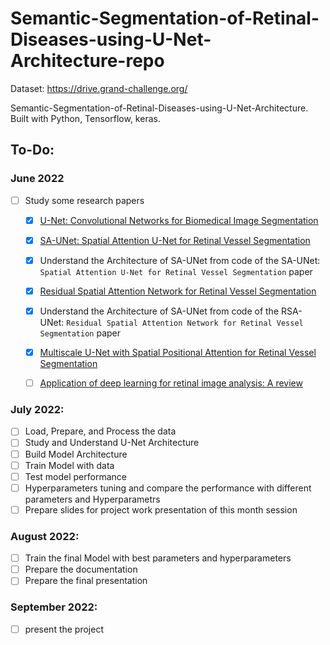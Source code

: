 # Semantic-Segmentation-of-Retinal-Diseases-using-U-Net-Architecture-repo
Dataset: https://drive.grand-challenge.org/

Semantic-Segmentation-of-Retinal-Diseases-using-U-Net-Architecture. Built with Python, Tensorflow, keras.

## To-Do:
### June 2022
 - [ ] Study some research papers
   - [x] [U-Net: Convolutional Networks for Biomedical Image Segmentation](https://arxiv.org/abs/1505.04597)
   - [x] [SA-UNet: Spatial Attention U-Net for Retinal Vessel Segmentation](https://paperswithcode.com/paper/sa-unet-spatial-attention-u-net-for-retinal)
    - [x] Understand the Architecture of SA-UNet from code of the SA-UNet: `Spatial Attention U-Net for Retinal Vessel Segmentation` paper
   - [x] [Residual Spatial Attention Network for Retinal Vessel Segmentation](https://www.researchgate.net/publication/344325514_Residual_Spatial_Attention_Network_for_Retinal_Vessel_Segmentation)
    - [x] Understand the Architecture of SA-UNet from code of the RSA-UNet: `Residual Spatial Attention Network for Retinal Vessel Segmentation` paper
   - [x] [Multiscale U-Net with Spatial Positional Attention for Retinal Vessel Segmentation](https://www.researchgate.net/publication/357721268_Multiscale_U-Net_with_Spatial_Positional_Attention_for_Retinal_Vessel_Segmentationn)
   - [ ] [Application of deep learning for retinal image analysis: A review](https://www.sciencedirect.com/science/article/pii/S1574013719301327?casa_token=cb02NjE3lmkAAAAA:45LIY-M8u0ERQdN0_OZxY5xtia9drd07IM9BMZF-O6rxwLQx5YPoK7srwGW3B5u42SL50N1he48)



### July 2022:
 - [ ] Load, Prepare, and Process the data
 - [ ] Study and Understand U-Net Architecture
 - [ ] Build Model Architecture
 - [ ] Train Model with data 
 - [ ] Test model performance
 - [ ] Hyperparameters tuning and compare the performance with different parameters and Hyperparametrs
 - [ ] Prepare slides for project work presentation of this month session
 
### August 2022:
 - [ ] Train the final Model with best parameters and hyperparameters
 - [ ] Prepare the documentation
 - [ ] Prepare the final presentation
 
 ### September 2022:
 - [ ] present the project
 
